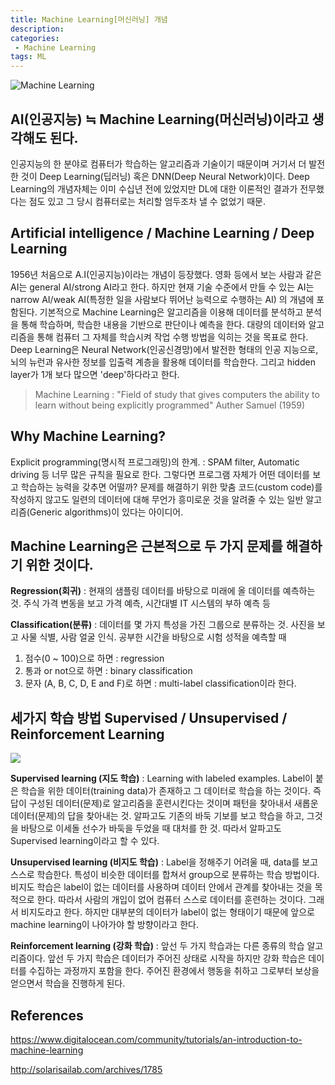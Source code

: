 ```yaml
---
title: Machine Learning[머신러닝] 개념
description:
categories:
 - Machine Learning
tags: ML
---
```


![](https://community-cdn-digitalocean-com.global.ssl.fastly.net/assets/tutorials/images/large/introduction-to-machine-learning_social.png "Machine Learning")

## AI(인공지능) ≒  Machine Learning(머신러닝)이라고 생각해도 된다. 
인공지능의 한 분야로 컴퓨터가 학습하는 알고리즘과 기술이기 때문이며 거기서 더 발전한 것이 Deep Learning(딥러닝) 혹은 DNN(Deep Neural Network)이다.
Deep Learning의 개념자체는 이미 수십년 전에 있었지만 DL에 대한 이론적인 결과가 전무했다는 점도 있고 그 당시 컴퓨터로는 처리할 엄두조차 낼 수 없었기 때문.

## Artificial intelligence / Machine Learning / Deep Learning
1956년 처음으로 A.I(인공지능)이라는 개념이 등장했다. 영화 등에서 보는 사람과 같은 AI는 general AI/strong AI라고 한다. 하지만 현재 기술 수준에서 만들 수 있는 AI는 narrow AI/weak AI(특정한 일을 사람보다 뛰어난 능력으로 수행하는 AI) 의 개념에 포함된다.
기본적으로 Machine Learning은 알고리즘을 이용해 데이터를 분석하고 분석을 통해 학습하며, 학습한 내용을 기반으로 판단이나 예측을 한다. 대량의 데이터와 알고리즘을 통해 컴퓨터 그 자체를 학습시켜 작업 수행 방법을 익히는 것을 목표로 한다.
Deep Learning은 Neural Network(인공신경망)에서 발전한 형태의 인공 지능으로, 뇌의 뉴런과 유사한 정보를 입출력 계층을 활용해 데이터를 학습한다. 그리고 hidden layer가 1개 보다 많으면 'deep'하다라고 한다.

> Machine Learning : "Field of study that gives computers the ability to learn without being explicitly programmed" Auther Samuel (1959)

## Why Machine Learning?
Explicit programming(명시적 프로그래밍)의 한계.  : SPAM filter, Automatic driving 등 너무 많은 규칙을 필요로 한다. 그렇다면 프로그램 자체가 어떤 데이터를 보고 학습하는 능력을 갖추면 어떨까?
문제를 해결하기 위한 맞춤 코드(custom code)를 작성하지 않고도 일련의 데이터에 대해 무언가 흥미로운 것을 알려줄 수 있는 일반 알고리즘(Generic algorithms)이 있다는 아이디어.

## Machine Learning은 근본적으로 두 가지 문제를 해결하기 위한 것이다. 
**Regression(회귀)** : 현재의 샘플링 데이터를 바탕으로 미래에 올 데이터를 예측하는 것. 주식 가격 변동을 보고 가격 예측, 시간대별 IT 시스템의 부하 예측 등

**Classification(분류)** : 데이터를 몇 가지 특성을 가진 그룹으로 분류하는 것. 사진을 보고 사물 식별, 사람 얼굴 인식.
공부한 시간을 바탕으로 시험 성적을 예측할 때
1. 점수(0 ~ 100)으로 하면 : regression
2. 통과 or not으로 하면 : binary classification
3. 문자 (A, B, C, D, E and F)로 하면 : multi-label classification이라 한다.

## 세가지 학습 방법 Supervised / Unsupervised / Reinforcement Learning

![](http://solarisailab.com/wp-content/uploads/2017/06/supervsied_unsupervised_reinforcement.jpg)

**Supervised learning (지도 학습)** : Learning with labeled examples. Label이 붙은 학습을 위한 데이터(training data)가 존재하고 그 데이터로 학습을 하는 것이다. 즉 답이 구성된 데이터(문제)로 알고리즘을 훈련시킨다는 것이며 패턴을 찾아내서 새롭운 데이터(문제)의 답을 찾아내는 것.
알파고도 기존의 바둑 기보를 보고 학습을 하고, 그것을 바탕으로 이세돌 선수가 바둑을 두었을 때 대처를 한 것. 따라서 알파고도 Supervised learning이라고 할 수 있다.

**Unsupervised learning (비지도 학습)** : Label을 정해주기 어려울 때, data를 보고 스스로 학습한다. 특성이 비슷한 데이터를 합쳐서 group으로 분류하는 학습 방법이다. 비지도 학습은 label이 없는 데이터를 사용하며 데이터 안에서 관계를 찾아내는 것을 목적으로 한다. 따라서 사람의 개입이 없어 컴퓨터 스스로 데이터를 훈련하는 것이다. 그래서 비지도라고 한다. 하지만 대부분의 데이터가 label이 없는 형태이기 때문에 앞으로 machine learning이 나아가야 할 방향이라고 한다.

**Reinforcement learning (강화 학습)** : 앞선 두 가지 학습과는 다른 종류의 학습 알고리즘이다. 앞선 두 가지 학습은 데이터가 주어진 상태로 시작을 하지만 강화 학습은 데이터를 수집하는 과정까지 포함을 한다.
주어진 환경에서 행동을 취하고 그로부터 보상을 얻으면서 학습을 진행하게 된다.

## References
<https://www.digitalocean.com/community/tutorials/an-introduction-to-machine-learning>

<http://solarisailab.com/archives/1785>

